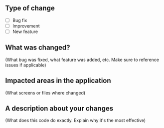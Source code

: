 
## Type of change
- [ ] Bug fix
- [ ] Improvement
- [ ] New feature

## What was changed?
(What bug was fixed, what feature was added, etc. Make sure to reference issues if applicable)

## Impacted areas in the application
(What screens or files where changed)

## A description about your changes
(What does this code do exactly. Explain why it's the most effective)
